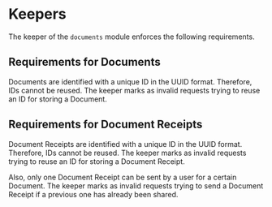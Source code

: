 <!--
order: 2
-->

# Keepers

The keeper of the `documents` module enforces the following requirements.

## Requirements for Documents

Documents are identified with a unique ID in the UUID format. 
Therefore, IDs cannot be reused.
The keeper marks as invalid requests trying to reuse an ID for storing a Document.

## Requirements for Document Receipts

Document Receipts are identified with a unique ID in the UUID format. 
Therefore, IDs cannot be reused.
The keeper marks as invalid requests trying to reuse an ID for storing a Document Receipt.

Also, only one Document Receipt can be sent by a user for a certain Document.
The keeper marks as invalid requests trying to send a Document Receipt if a previous one has already been shared.
